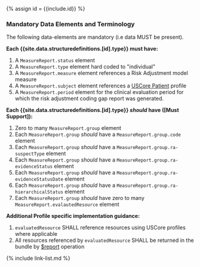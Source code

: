 {% assign id = {{include.id}} %}

### Mandatory Data Elements and Terminology

The following data-elements are mandatory (i.e data MUST be present).

**Each {{site.data.structuredefinitions.[id].type}} must have:**

1. A `MeasureReport.status` element
1. A `MeasureReport.type` element hard coded to "individual"
1. A `MeasureReport.measure` element references a Risk Adjustment model measure
1. A `MeasureReport.subject` element references a [USCore Patient](http://hl7.org/fhir/us/core/StructureDefinition-us-core-patient.html) profile
1. A `MeasureReport.period` element for the clinical evaluation period for which the risk adjustment coding gap report was generated.

**Each {{site.data.structuredefinitions.[id].type}} *should* have ([Must Support]):**

1. Zero to many `MeasureReport.group` element
1. Each `MeasureReport.group` *should* have a `MeasureReport.group.code` element
1. Each `MeasureReport.group` *should* have a `MeasureReport.group.ra-suspectType` element
1. Each `MeasureReport.group` *should* have a `MeasureReport.group.ra-evidenceStatus` element
1. Each `MeasureReport.group` *should* have a `MeasureReport.group.ra-evidenceStatusDate` element
1. Each `MeasureReport.group` *should* have a `MeasureReport.group.ra-hierarchicalStatus` element
1. Each `MeasureReport.group` *should* have zero to many `MeasureReport.evalautedResource` element

**Additional Profile specific implementation guidance:**
1. `evaluatedResource` SHALL reference resources using USCore profiles where applicable
1. All resources referenced by `evaluatedResource` SHALL be returned in the bundle by [$report](OperationDefinition-report.html) operation

{% include link-list.md %}

